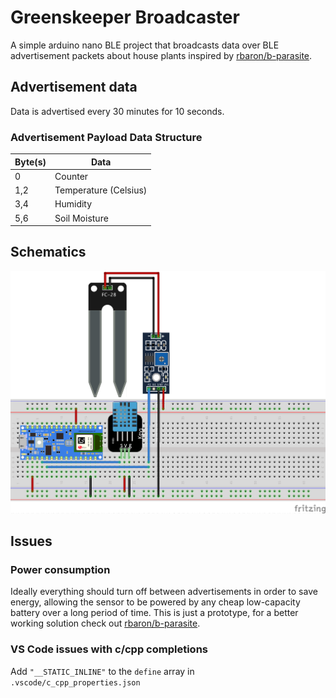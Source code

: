 # Greenskeeper Broadcaster

A simple arduino nano BLE project that broadcasts data over BLE advertisement packets about house plants inspired by [rbaron/b-parasite](https://github.com/rbaron/b-parasite).

## Advertisement data

Data is advertised every 30 minutes for 10 seconds.

### Advertisement Payload Data Structure

| Byte(s) | Data                  |
|---------|-----------------------|
| 0       | Counter               |
| 1,2     | Temperature (Celsius) |
| 3,4     | Humidity              |
| 5,6     | Soil Moisture         |

## Schematics

![schematics](https://raw.githubusercontent.com/Elfo404/greenskeeper-broadcaster/main/schematics.png)

## Issues

### Power consumption

Ideally everything should turn off between advertisements in order to save energy, allowing the sensor to be powered by any cheap low-capacity battery over a long period of time. This is just a prototype, for a better working solution check out [rbaron/b-parasite](https://github.com/rbaron/b-parasite).

### VS Code issues with c/cpp completions

Add `"__STATIC_INLINE"` to the `define` array in `.vscode/c_cpp_properties.json`
